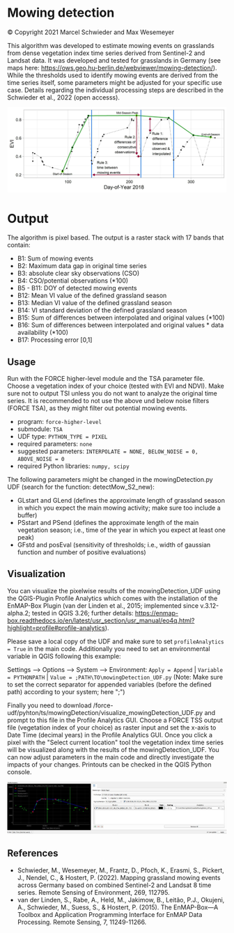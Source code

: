 # Mowing detection

&copy;
Copyright 2021 Marcel Schwieder and Max Wesemeyer

This algorithm was developed to estimate mowing events on grasslands from dense vegetation index time series derived from Sentinel-2 and Landsat data.
It was developed and tested for grasslands in Germany (see maps here: https://ows.geo.hu-berlin.de/webviewer/mowing-detection/).
While the thresholds used to identify mowing events are derived from the time series itself, some parameters might be adjusted for your specific 
use case. Details regarding the indivídual processing steps are described in the Schwieder et al., 2022 (open accesss).

![mowing detection scheme](scheme.jpg)

# Output
The algorithm is pixel based. The output is a raster stack with 17 bands that contain:

- B1: Sum of mowing events
- B2: Maximum data gap in original time series
- B3: absolute clear sky observations (CSO)
- B4: CSO/potential observations (*100)
- B5 - B11: DOY of detected mowing events
- B12: Mean VI value of the defined grassland season
- B13: Median VI value of the defined grassland season
- B14: VI standard deviation of the defined grassland season
- B15: Sum of differences between interpolated and original values (*100)
- B16: Sum of differences between interpolated and original values * data availability (*100)
- B17: Processing error [0,1]

## Usage 

Run with the FORCE higher-level module and the TSA parameter file. Choose a vegetation index of your choice (tested with EVI and NDVI).
Make sure not to output TSI unless you do not want to analyze the original time series.
It is recommended to not use the above und below noise filters (FORCE TSA), as they might filter out potential mowing events.

- program: ``force-higher-level``
- submodule: ``TSA``
- UDF type: ``PYTHON_TYPE = PIXEL``
- required parameters: ``none``
- suggested parameters: ``INTERPOLATE = NONE, BELOW_NOISE = 0, ABOVE_NOISE = 0``
- required Python libraries: ``numpy, scipy``

The following parameters might be changed in the mowingDetection.py UDF (search for the function: detectMow_S2_new):
- GLstart and GLend (defines the approximate length of grassland season in which you expect the main mowing activity; make sure too include a buffer)
- PSstart and PSend (defines the approximate length of the main vegetation season; i.e., time of the year in which you expect at least one peak)
- GFstd and posEval (sensitivity of thresholds; i.e., width of gaussian function and number of positive evaluations)

## Visualization

You can visualize the pixelwise results of the mowingDetection_UDF using the QGIS-Plugin Profile Analytics which comes with the installation of the EnMAP-Box Plugin 
(van der Linden et al., 2015; implemented since v.3.12-alpha.2; tested in QGIS 3.26; further details: https://enmap-box.readthedocs.io/en/latest/usr_section/usr_manual/eo4q.html?highlight=profile#profile-analytics).

Please save a local copy of the UDF and make sure to set ``profileAnalytics = True`` in the main code. Additionally you need to set an environmental variable in QGIS
following this example: 

Settings --> Options --> System --> Environment: ``Apply = Append`` | ``Variable = PYTHONPATH`` | ``Value = ;PATH\TO\mowingDetection_UDF.py``
(Note: Make sure to set the correct separator for appended variables (before the defined path) according to your system; here ";")

Finally you need to download /force-udf/pyhton/ts/mowingDetection/visualize_mowingDetection_UDF.py and prompt to this file in the Profile Analytics GUI.
Choose a FORCE TSS output file (vegetation index of your choice) as raster input and set the x-axis to Date Time (decimal years) in the Profile Analytics GUI. Once you
click a pixel with the "Select current location" tool the vegetation index time series will be visualized along with the results of the mowingDetection_UDF. You can now 
adjust parameters in the main code and directly investigate the impacts of your changes. Printouts can be checked in the QGIS Python console.


![Profile Analytics scheme](https://github.com/davidfrantz/force-udf/blob/main/python/ts/mowingDetection/profileAnalytics.JPG)


## References

- Schwieder, M., Wesemeyer, M., Frantz, D., Pfoch, K., Erasmi, S., Pickert, J., Nendel, C., & Hostert, P. (2022). Mapping grassland mowing events across Germany based on combined Sentinel-2 and Landsat 8 time series. Remote Sensing of Environment, 269, 112795.
- van der Linden, S., Rabe, A., Held, M., Jakimow, B., Leitão, P.J., Okujeni, A., Schwieder, M., Suess, S., & Hostert, P. (2015). The EnMAP-Box—A Toolbox and Application Programming Interface for EnMAP Data Processing. Remote Sensing, 7, 11249-11266.


